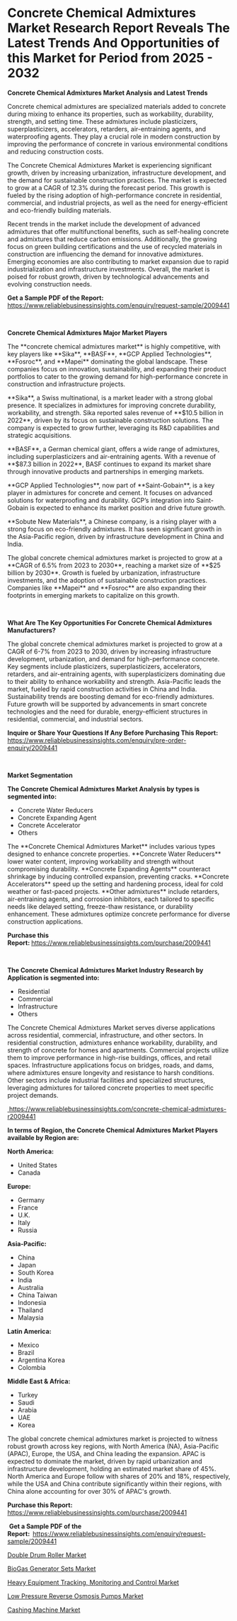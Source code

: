 <p><h1>Concrete Chemical Admixtures Market Research Report Reveals The Latest Trends And Opportunities of this Market for Period from 2025 - 2032</h1></p><p><strong>Concrete Chemical Admixtures Market Analysis and Latest Trends</strong></p>
<p><p>Concrete chemical admixtures are specialized materials added to concrete during mixing to enhance its properties, such as workability, durability, strength, and setting time. These admixtures include plasticizers, superplasticizers, accelerators, retarders, air-entraining agents, and waterproofing agents. They play a crucial role in modern construction by improving the performance of concrete in various environmental conditions and reducing construction costs.</p><p>The Concrete Chemical Admixtures Market is experiencing significant growth, driven by increasing urbanization, infrastructure development, and the demand for sustainable construction practices. The market is expected to grow at a CAGR of 12.3% during the forecast period. This growth is fueled by the rising adoption of high-performance concrete in residential, commercial, and industrial projects, as well as the need for energy-efficient and eco-friendly building materials.</p><p>Recent trends in the market include the development of advanced admixtures that offer multifunctional benefits, such as self-healing concrete and admixtures that reduce carbon emissions. Additionally, the growing focus on green building certifications and the use of recycled materials in construction are influencing the demand for innovative admixtures. Emerging economies are also contributing to market expansion due to rapid industrialization and infrastructure investments. Overall, the market is poised for robust growth, driven by technological advancements and evolving construction needs.</p></p>
<p><strong>Get a Sample PDF of the Report:&nbsp;</strong> <a href="https://www.reliablebusinessinsights.com/enquiry/request-sample/2009441?utm_campaign=1091&utm_medium=2&utm_source=Github&utm_content=ia&utm_term=30012025&utm_id=concrete-chemical-admixtures">https://www.reliablebusinessinsights.com/enquiry/request-sample/2009441</a></p>
<p>&nbsp;</p>
<p><strong>Concrete Chemical Admixtures Major Market Players</strong></p>
<p><p>The **concrete chemical admixtures market** is highly competitive, with key players like **Sika**, **BASF**, **GCP Applied Technologies**, **Fosroc**, and **Mapei** dominating the global landscape. These companies focus on innovation, sustainability, and expanding their product portfolios to cater to the growing demand for high-performance concrete in construction and infrastructure projects.</p><p>**Sika**, a Swiss multinational, is a market leader with a strong global presence. It specializes in admixtures for improving concrete durability, workability, and strength. Sika reported sales revenue of **$10.5 billion in 2022**, driven by its focus on sustainable construction solutions. The company is expected to grow further, leveraging its R&D capabilities and strategic acquisitions.</p><p>**BASF**, a German chemical giant, offers a wide range of admixtures, including superplasticizers and air-entraining agents. With a revenue of **$87.3 billion in 2022**, BASF continues to expand its market share through innovative products and partnerships in emerging markets.</p><p>**GCP Applied Technologies**, now part of **Saint-Gobain**, is a key player in admixtures for concrete and cement. It focuses on advanced solutions for waterproofing and durability. GCP’s integration into Saint-Gobain is expected to enhance its market position and drive future growth.</p><p>**Sobute New Materials**, a Chinese company, is a rising player with a strong focus on eco-friendly admixtures. It has seen significant growth in the Asia-Pacific region, driven by infrastructure development in China and India.</p><p>The global concrete chemical admixtures market is projected to grow at a **CAGR of 6.5% from 2023 to 2030**, reaching a market size of **$25 billion by 2030**. Growth is fueled by urbanization, infrastructure investments, and the adoption of sustainable construction practices. Companies like **Mapei** and **Fosroc** are also expanding their footprints in emerging markets to capitalize on this growth.</p></p>
<p>&nbsp;</p>
<p><strong>What Are The Key Opportunities For Concrete Chemical Admixtures Manufacturers?</strong></p>
<p><p>The global concrete chemical admixtures market is projected to grow at a CAGR of 6-7% from 2023 to 2030, driven by increasing infrastructure development, urbanization, and demand for high-performance concrete. Key segments include plasticizers, superplasticizers, accelerators, retarders, and air-entraining agents, with superplasticizers dominating due to their ability to enhance workability and strength. Asia-Pacific leads the market, fueled by rapid construction activities in China and India. Sustainability trends are boosting demand for eco-friendly admixtures. Future growth will be supported by advancements in smart concrete technologies and the need for durable, energy-efficient structures in residential, commercial, and industrial sectors.</p></p>
<p><strong>Inquire or Share Your Questions If Any Before Purchasing This Report:</strong> <a href="https://www.reliablebusinessinsights.com/enquiry/pre-order-enquiry/2009441?utm_campaign=1091&utm_medium=2&utm_source=Github&utm_content=ia&utm_term=30012025&utm_id=concrete-chemical-admixtures">https://www.reliablebusinessinsights.com/enquiry/pre-order-enquiry/2009441</a></p>
<p>&nbsp;</p>
<p><strong>Market Segmentation</strong></p>
<p><strong>The Concrete Chemical Admixtures Market Analysis by types is segmented into:</strong></p>
<p><ul><li>Concrete Water Reducers</li><li>Concrete Expanding Agent</li><li>Concrete Accelerator</li><li>Others</li></ul></p>
<p><p>The **Concrete Chemical Admixtures Market** includes various types designed to enhance concrete properties. **Concrete Water Reducers** lower water content, improving workability and strength without compromising durability. **Concrete Expanding Agents** counteract shrinkage by inducing controlled expansion, preventing cracks. **Concrete Accelerators** speed up the setting and hardening process, ideal for cold weather or fast-paced projects. **Other admixtures** include retarders, air-entraining agents, and corrosion inhibitors, each tailored to specific needs like delayed setting, freeze-thaw resistance, or durability enhancement. These admixtures optimize concrete performance for diverse construction applications.</p></p>
<p><strong>Purchase this Report:&nbsp;</strong><a href="https://www.reliablebusinessinsights.com/purchase/2009441?utm_campaign=1091&utm_medium=2&utm_source=Github&utm_content=ia&utm_term=30012025&utm_id=concrete-chemical-admixtures">https://www.reliablebusinessinsights.com/purchase/2009441</a></p>
<p>&nbsp;</p>
<p><strong>The Concrete Chemical Admixtures Market Industry Research by Application is segmented into:</strong></p>
<p><ul><li>Residential</li><li>Commercial</li><li>Infrastructure</li><li>Others</li></ul></p>
<p><p>The Concrete Chemical Admixtures Market serves diverse applications across residential, commercial, infrastructure, and other sectors. In residential construction, admixtures enhance workability, durability, and strength of concrete for homes and apartments. Commercial projects utilize them to improve performance in high-rise buildings, offices, and retail spaces. Infrastructure applications focus on bridges, roads, and dams, where admixtures ensure longevity and resistance to harsh conditions. Other sectors include industrial facilities and specialized structures, leveraging admixtures for tailored concrete properties to meet specific project demands.</p></p>
<p><a href="https://www.reliablebusinessinsights.com/concrete-chemical-admixtures-r2009441?utm_campaign=1091&utm_medium=2&utm_source=Github&utm_content=ia&utm_term=30012025&utm_id=concrete-chemical-admixtures">&nbsp;https://www.reliablebusinessinsights.com/concrete-chemical-admixtures-r2009441</a></p>
<p><strong>In terms of Region, the Concrete Chemical Admixtures Market Players available by Region are:</strong></p>
<p>
    <p> <strong> North America: </strong>
        <ul>
            <li>United States</li>
            <li>Canada</li>
        </ul>
        </p> 
    <p> <strong> Europe: </strong>
        <ul>
            <li>Germany</li>
            <li>France</li>
            <li>U.K.</li>
            <li>Italy</li>
            <li>Russia</li>
        </ul>
        </p> 
    <p> <strong> Asia-Pacific: </strong>
        <ul>
            <li>China</li>
            <li>Japan</li>
            <li>South Korea</li>
            <li>India</li>
            <li>Australia</li>
            <li>China Taiwan</li>
            <li>Indonesia</li>
            <li>Thailand</li>
            <li>Malaysia</li>
        </ul>
        </p> 
    <p> <strong> Latin America: </strong>
        <ul>
            <li>Mexico</li>
            <li>Brazil</li>
            <li>Argentina Korea</li>
            <li>Colombia</li>
        </ul>
        </p> 
    <p> <strong> Middle East & Africa: </strong>
        <ul>
            <li>Turkey</li>
            <li>Saudi</li>
            <li>Arabia</li>
            <li>UAE</li>
            <li>Korea</li>
        </ul>
    </p>
    </p>
<p><p>The global concrete chemical admixtures market is projected to witness robust growth across key regions, with North America (NA), Asia-Pacific (APAC), Europe, the USA, and China leading the expansion. APAC is expected to dominate the market, driven by rapid urbanization and infrastructure development, holding an estimated market share of 45%. North America and Europe follow with shares of 20% and 18%, respectively, while the USA and China contribute significantly within their regions, with China alone accounting for over 30% of APAC's growth.</p></p>
<p><strong>Purchase this Report: </strong><a href="https://www.reliablebusinessinsights.com/purchase/2009441?utm_campaign=1091&utm_medium=2&utm_source=Github&utm_content=ia&utm_term=30012025&utm_id=concrete-chemical-admixtures">https://www.reliablebusinessinsights.com/purchase/2009441</a></p>
<p>&nbsp;<strong>Get a Sample PDF of the Report:&nbsp;&nbsp;</strong><a href="https://www.reliablebusinessinsights.com/enquiry/request-sample/2009441?utm_campaign=1091&utm_medium=2&utm_source=Github&utm_content=ia&utm_term=30012025&utm_id=concrete-chemical-admixtures">https://www.reliablebusinessinsights.com/enquiry/request-sample/2009441</a></p>
<p><strong></strong></p>
<p><p><a href="https://www.linkedin.com/pulse/double-drum-roller-market-growth-insights-sales-channels-penetration-wbhqf?utm_campaign=1091&utm_medium=2&utm_source=Github&utm_content=ia&utm_term=30012025&utm_id=concrete-chemical-admixtures">Double Drum Roller Market</a></p><p><a href="https://www.linkedin.com/pulse/biogas-generator-sets-market-trends-historical-forecast-growth-263gf?utm_campaign=1091&utm_medium=2&utm_source=Github&utm_content=ia&utm_term=30012025&utm_id=concrete-chemical-admixtures">BioGas Generator Sets Market</a></p><p><a href="https://www.linkedin.com/pulse/competitive-analysis-heavy-equipment-tracking-monitoring-0jdye?utm_campaign=1091&utm_medium=2&utm_source=Github&utm_content=ia&utm_term=30012025&utm_id=concrete-chemical-admixtures">Heavy Equipment Tracking, Monitoring and Control Market</a></p><p><a href="https://www.linkedin.com/pulse/global-low-pressure-reverse-osmosis-pumps-market-product-types-dkcqf?utm_campaign=1091&utm_medium=2&utm_source=Github&utm_content=ia&utm_term=30012025&utm_id=concrete-chemical-admixtures">Low Pressure Reverse Osmosis Pumps Market</a></p><p><a href="https://www.linkedin.com/pulse/global-cashing-machine-market-analysis-size-share-revenue-projected-x931f?utm_campaign=1091&utm_medium=2&utm_source=Github&utm_content=ia&utm_term=30012025&utm_id=concrete-chemical-admixtures">Cashing Machine Market</a></p></p>